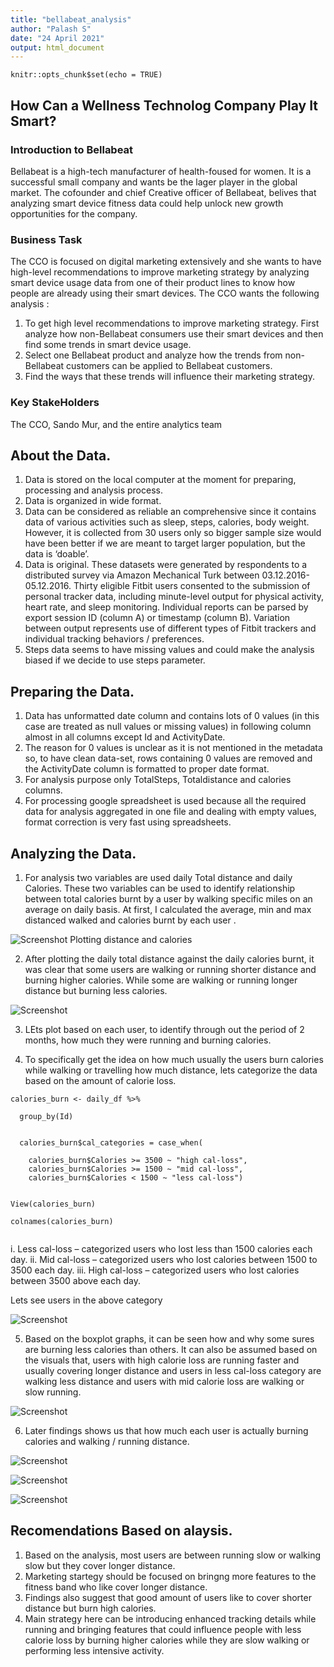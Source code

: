 ```yaml
---
title: "bellabeat_analysis"
author: "Palash S"
date: "24 April 2021"
output: html_document
---
```


```{r setup, include=FALSE}
knitr::opts_chunk$set(echo = TRUE)
```

## How Can a Wellness Technolog Company Play It Smart?


### Introduction to Bellabeat

Bellabeat is a high-tech manufacturer of health-foused for women. It is a successful small company and wants be the lager player in the global market. 
The cofounder and chief Creative officer of Bellabeat, belives that analyzing smart device fitness data could help unlock new growth opportunities for the company.

### Business Task


The CCO is focused on digital marketing extensively and she wants to have high-level recommendations to improve marketing strategy by analyzing smart device usage data from one of their product lines to know how people are already using their smart devices. The CCO wants the following analysis :


1.	To get high level recommendations to improve marketing strategy. First analyze how non-Bellabeat consumers use their smart devices and then find some trends in smart device usage. 
2.	Select one Bellabeat product and analyze how the trends from non-Bellabeat customers can be applied to Bellabeat customers.
3.	Find the ways that these trends will influence their marketing strategy.

### Key StakeHolders
The CCO, Sando Mur, and the entire analytics team



## About the Data.

1.	Data is stored on the local computer at the moment for preparing, processing and analysis process.
2.	Data is organized in wide format.
3.	Data can be considered as reliable an comprehensive since it contains data of various activities such as sleep, steps, calories, body weight. However, it is collected from 30 users only so bigger sample size would have been better if we are meant to target larger population, but the data is ‘doable’.
4.	Data is original. These datasets were generated by respondents to a distributed survey via Amazon Mechanical Turk between 03.12.2016-05.12.2016. Thirty eligible Fitbit users consented to the submission of personal tracker data, including minute-level output for physical activity, heart rate, and sleep monitoring. Individual reports can be parsed by export session ID (column A) or timestamp (column B). Variation between output represents use of different types of Fitbit trackers and individual tracking behaviors / preferences. 
5.	Steps data seems to have missing values and could make the analysis biased if we decide to use steps parameter. 

## Preparing the Data. 

1.	Data has unformatted date column and contains lots of 0 values (in this case are treated as null values or missing values) in following column almost in all columns except Id and ActivityDate. 
2.	The reason for 0 values is unclear as it is not mentioned in the metadata so, to have clean data-set, rows containing 0 values are removed and the ActivityDate column is formatted to proper date format.
3.	For analysis purpose only TotalSteps, Totaldistance and calories columns.
4.	For processing google spreadsheet is used because all the required data for analysis aggregated in one file and dealing with empty values, format correction is very fast using spreadsheets.

## Analyzing the Data.


1.	For analysis two variables are used daily Total distance and daily Calories. These two variables can be used to identify relationship between total calories burnt by a user by walking specific miles on an average on daily basis. At first, I calculated the average, min and max distanced walked and calories burnt by each user .



![Screenshot](/plots/Rplot.png)
Plotting distance and calories 

2.	After plotting the daily total distance against the daily calories burnt, it was clear that some users are walking or running shorter distance and burning higher calories. While some are walking or running longer distance but burning less calories.

![Screenshot](/plots/Rplot01.png)

3.	LEts plot based on each user, to identify through out the period of 2 months, how much they were running and burning calories. 



4.	To specifically get the idea on how much usually the users burn calories while walking or travelling how much distance, lets categorize the data based on the amount of calorie loss. 
```{r category of calories}
calories_burn <- daily_df %>% 
  
  group_by(Id)


  calories_burn$cal_categories = case_when(
    
    calories_burn$Calories >= 3500 ~ "high cal-loss",
    calories_burn$Calories >= 1500 ~ "mid cal-loss",
    calories_burn$Calories < 1500 ~ "less cal-loss")
  

View(calories_burn)

colnames(calories_burn)


```

i.	Less cal-loss – categorized users who lost less than 1500 calories each day.
ii.	Mid cal-loss – categorized users who lost calories between 1500 to 3500 each day.
iii.	High cal-loss – categorized users who lost calories between 3500 above each day.

Lets see users in the above category

![Screenshot](/plots/Rplot02.png)





5.	Based on the boxplot graphs, it can be seen how and why some sures are burning less calories than others. It can also be assumed based on the visuals that, users with high calorie loss are running faster and usually covering longer distance and users in less cal-loss category are walking less distance and users with mid calorie loss are walking or slow running.

![Screenshot](/plots/Rplot05.png)


6.	Later findings shows us that how much each user is actually burning calories and walking / running distance. 

![Screenshot](/plots/Rplot06.png)

![Screenshot](/plots/Rplot07.png)

![Screenshot](/plots/Rplot08.png)

## Recomendations Based on alaysis.
1.  Based on the analysis, most users are between running slow or walking slow but they cover longer distance.
2.  Marketing startegy should be focused on bringng more features to the fitness band who like cover longer distance.
3.  Findings also suggest that good amount of users like to cover shorter distance but burn high calories. 
4.  Main strategy here can be introducing enhanced tracking details while running and bringing features that could influence people 
with less calorie loss by burning higher calories while they are slow walking or performing less intensive activity. 
